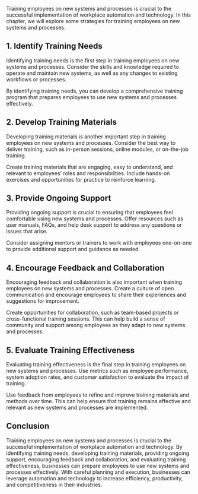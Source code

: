 
Training employees on new systems and processes is crucial to the successful implementation of workplace automation and technology. In this chapter, we will explore some strategies for training employees on new systems and processes.

1\. Identify Training Needs
--------------------------

Identifying training needs is the first step in training employees on new systems and processes. Consider the skills and knowledge required to operate and maintain new systems, as well as any changes to existing workflows or processes.

By identifying training needs, you can develop a comprehensive training program that prepares employees to use new systems and processes effectively.

2\. Develop Training Materials
-----------------------------

Developing training materials is another important step in training employees on new systems and processes. Consider the best way to deliver training, such as in-person sessions, online modules, or on-the-job training.

Create training materials that are engaging, easy to understand, and relevant to employees' roles and responsibilities. Include hands-on exercises and opportunities for practice to reinforce learning.

3\. Provide Ongoing Support
--------------------------

Providing ongoing support is crucial to ensuring that employees feel comfortable using new systems and processes. Offer resources such as user manuals, FAQs, and help desk support to address any questions or issues that arise.

Consider assigning mentors or trainers to work with employees one-on-one to provide additional support and guidance as needed.

4\. Encourage Feedback and Collaboration
---------------------------------------

Encouraging feedback and collaboration is also important when training employees on new systems and processes. Create a culture of open communication and encourage employees to share their experiences and suggestions for improvement.

Create opportunities for collaboration, such as team-based projects or cross-functional training sessions. This can help build a sense of community and support among employees as they adapt to new systems and processes.

5\. Evaluate Training Effectiveness
----------------------------------

Evaluating training effectiveness is the final step in training employees on new systems and processes. Use metrics such as employee performance, system adoption rates, and customer satisfaction to evaluate the impact of training.

Use feedback from employees to refine and improve training materials and methods over time. This can help ensure that training remains effective and relevant as new systems and processes are implemented.

Conclusion
----------

Training employees on new systems and processes is crucial to the successful implementation of workplace automation and technology. By identifying training needs, developing training materials, providing ongoing support, encouraging feedback and collaboration, and evaluating training effectiveness, businesses can prepare employees to use new systems and processes effectively. With careful planning and execution, businesses can leverage automation and technology to increase efficiency, productivity, and competitiveness in their industries.
